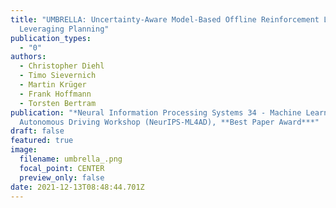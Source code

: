 ```yaml
---
title: "UMBRELLA: Uncertainty-Aware Model-Based Offline Reinforcement Learning
  Leveraging Planning"
publication_types:
  - "0"
authors:
  - Christopher Diehl
  - Timo Sievernich
  - Martin Krüger
  - Frank Hoffmann
  - Torsten Bertram
publication: "*Neural Information Processing Systems 34 - Machine Learning for
  Autonomous Driving Workshop (NeurIPS-ML4AD), **Best Paper Award***"
draft: false
featured: true
image:
  filename: umbrella_.png
  focal_point: CENTER
  preview_only: false
date: 2021-12-13T08:48:44.701Z
---
```

